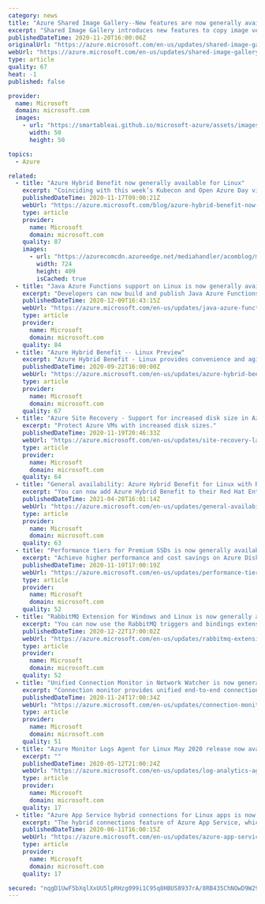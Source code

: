 ```yaml
---
category: news
title: "Azure Shared Image Gallery--New features are now generally available"
excerpt: "Shared Image Gallery introduces new features to copy image versions, use disks or VMs to create image versions, and export a managed from an image version."
publishedDateTime: 2020-11-20T16:00:06Z
originalUrl: "https://azure.microsoft.com/en-us/updates/shared-image-gallery-nov2020-features/"
webUrl: "https://azure.microsoft.com/en-us/updates/shared-image-gallery-nov2020-features/"
type: article
quality: 67
heat: -1
published: false

provider:
  name: Microsoft
  domain: microsoft.com
  images:
    - url: "https://smartableai.github.io/microsoft-azure/assets/images/organizations/microsoft.com-50x50.jpg"
      width: 50
      height: 50

topics:
  - Azure

related:
  - title: "Azure Hybrid Benefit now generally available for Linux"
    excerpt: "Coinciding with this week’s Kubecon and Open Azure Day virtual events, today we’re announcing the general availability of Azure Hybrid Benefit functionality for Linux customers, allowing you to bring both your on-premises Windows Server and SQL Server licenses, as well as Red Hat Enterprise Linux (RHEL)"
    publishedDateTime: 2020-11-17T09:00:21Z
    webUrl: "https://azure.microsoft.com/blog/azure-hybrid-benefit-now-generally-available-for-linux/"
    type: article
    provider:
      name: Microsoft
      domain: microsoft.com
    quality: 87
    images:
      - url: "https://azurecomcdn.azureedge.net/mediahandler/acomblog/media/Default/blog/2f23f64c-ac36-4040-88ee-e45575fb94b4.png"
        width: 724
        height: 409
        isCached: true
  - title: "Java Azure Functions support on Linux is now generally available "
    excerpt: "Developers can now build and publish Java Azure Functions Apps on Linux."
    publishedDateTime: 2020-12-09T16:43:15Z
    webUrl: "https://azure.microsoft.com/en-us/updates/java-azure-functions-support-on-linux-is-now-generally-available/"
    type: article
    provider:
      name: Microsoft
      domain: microsoft.com
    quality: 84
  - title: "Azure Hybrid Benefit -- Linux Preview"
    excerpt: "Azure Hybrid Benefit - Linux provides convenience and agility for customers who use Red Hat Enterprise Linux and SUSE Linux Enterprise Server with a valid subscription. Customers can use existing Linux subscriptions for easy cloud adoption without the need to reboot their production environment and enjoy"
    publishedDateTime: 2020-09-22T16:00:00Z
    webUrl: "https://azure.microsoft.com/en-us/updates/azure-hybrid-benefit-linux-preview/"
    type: article
    provider:
      name: Microsoft
      domain: microsoft.com
    quality: 67
  - title: "Azure Site Recovery - Support for increased disk size in Azure VM disaster recovery is now generally available"
    excerpt: "Protect Azure VMs with increased disk sizes."
    publishedDateTime: 2020-11-19T20:46:33Z
    webUrl: "https://azure.microsoft.com/en-us/updates/site-recovery-large-disk-support-azure-vm/"
    type: article
    provider:
      name: Microsoft
      domain: microsoft.com
    quality: 64
  - title: "General availability: Azure Hybrid Benefit for Linux with RI and VMSS Support "
    excerpt: "You can now add Azure Hybrid Benefit to their Red Hat Enterprise Linux (RHEL) and SUSE Linux Enterprise Server (SLES) VMSS instances as well as RI’s, helping to significantly reduce the costs of running your workloads in the cloud.  "
    publishedDateTime: 2021-04-28T16:01:14Z
    webUrl: "https://azure.microsoft.com/en-us/updates/general-availability-azure-hybrid-benefit-for-linux-with-ri-and-vmss-support/"
    type: article
    provider:
      name: Microsoft
      domain: microsoft.com
    quality: 63
  - title: "Performance tiers for Premium SSDs is now generally available"
    excerpt: "Achieve higher performance and cost savings on Azure Disk Storage with performance tiers. "
    publishedDateTime: 2020-11-19T17:00:19Z
    webUrl: "https://azure.microsoft.com/en-us/updates/performance-tiers-for-premium-ssds-is-now-generally-available/"
    type: article
    provider:
      name: Microsoft
      domain: microsoft.com
    quality: 52
  - title: "RabbitMQ Extension for Windows and Linux is now generally available"
    excerpt: "You can now use the RabbitMQ triggers and bindings extension to respond and send messages with Azure Functions."
    publishedDateTime: 2020-12-22T17:00:02Z
    webUrl: "https://azure.microsoft.com/en-us/updates/rabbitmq-extension-for-windows-and-linux-is-now-generally-available/"
    type: article
    provider:
      name: Microsoft
      domain: microsoft.com
    quality: 52
  - title: "Unified Connection Monitor in Network Watcher is now generally available"
    excerpt: "Connection monitor provides unified end-to-end connection monitoring capabilities for hybrid and Azure deployments. It brings together the best of Network Performance Monitor and Connection Monitor (classic)."
    publishedDateTime: 2020-11-24T17:00:34Z
    webUrl: "https://azure.microsoft.com/en-us/updates/connection-monitor-generally-available/"
    type: article
    provider:
      name: Microsoft
      domain: microsoft.com
    quality: 51
  - title: "Azure Monitor Logs Agent for Linux May 2020 release now available"
    excerpt: ""
    publishedDateTime: 2020-05-12T21:00:24Z
    webUrl: "https://azure.microsoft.com/en-us/updates/log-analytics-agent-for-linux-may-2020-release-now-available/"
    type: article
    provider:
      name: Microsoft
      domain: microsoft.com
    quality: 17
  - title: "Azure App Service hybrid connections for Linux apps is now available"
    excerpt: "The hybrid connections feature of Azure App Service, which enables access to resources in disparate networks, is now available in public regions."
    publishedDateTime: 2020-06-11T16:00:15Z
    webUrl: "https://azure.microsoft.com/en-us/updates/azure-app-service-hybrid-connections-for-linux-apps-is-now-available/"
    type: article
    provider:
      name: Microsoft
      domain: microsoft.com
    quality: 17

secured: "nqgD1UwF5bXqlXxUU5lpRHzg099i1C95q8HBUS8937rA/8RB435ChNOwD9W29qdMJhZLykcvvROLpehXOVJ2SEHDyNbpotDjZXwWATjNWI21r4VFkhpzSgwYr1y1mO9Dsp3k2BpC0Fgy8U8Z2TOcZ4bu6KEONlDN18YGU1QIKOp3CxjMxWea5aWQbABcgutgKmLFG9bXki6nke/go4ey8HUpMMjUeDXSSnPQTEjct7NyKkLCNHEw6syL7nOxNGZP/rJH/xHK8OJBXmjdTmWTOJNyYvpg+51E4V7Zz/JawtRFAwMKmCUtR8Emba2slYzPUxcKlG9Qz2bVZTkoBoPqSEQEFMvMS7syk5nEsIAOLAU=;PGOiYauyB2YQlHesS2kQ+Q=="
---
```


